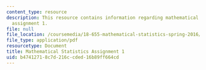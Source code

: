```yaml
---
content_type: resource
description: This resource contains information regarding mathematical statistics,
  assignment 1.
file: null
file_location: /coursemedia/18-655-mathematical-statistics-spring-2016/b47412718c7d216ccded16b89ff664cd_MIT18_655S16_ProblemSet_1.pdf
file_type: application/pdf
resourcetype: Document
title: Mathematical Statistics Assignment 1
uid: b4741271-8c7d-216c-cded-16b89ff664cd
---
```

